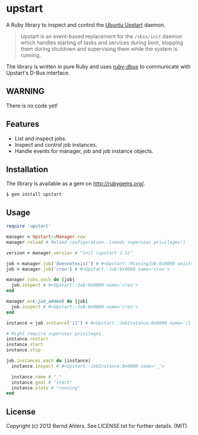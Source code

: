 upstart
=======

A Ruby library to inspect and control the
[Ubuntu Upstart](http://upstart.ubuntu.com/cookbook/) daemon.

> Upstart is an event-based replacement for the `/sbin/init` daemon which
> handles starting of tasks and services during boot, stopping them during
> shutdown and supervising them while the system is running.

The library is written in pure Ruby and uses
[ruby-dbus](https://github.com/mvidner/ruby-dbus/) to communicate with
Upstart's D-Bus interface.

WARNING
-------

There is no code yet!

Features
--------

* List and inspect jobs.
* Inspect and control job instances.
* Handle events for manager, job and job instance objects.

Installation
------------

The library is available as a gem on http://rubygems.org/.

    $ gem install upstart

Usage
-----

```ruby
require 'upstart'

manager = Upstart::Manager.new
manager.reload # Reload configuration. (needs superuser privileges!)

version = manager.version # "init (upstart 1.5)"

job = manager.job('doesnotexist') # #<Upstart::MissingJob:0x0000 exists=false>
job = manager.job('cron') # #<Upstart::Job:0x0000 name='cron'>

manager.jobs.each do |job|
  job.inspect # #<Upstart::Job:0x0000 name='cron'>
end

manager.on(:job_added) do |job|
  job.inspect # #<Upstart::Job:0x0000 name='cron'>
end

instance = job.instance('i1') # #<Upstart::JobInstance:0x0000 name='i1'>

# Might require superuser privileges.
instance.restart
instance.start
instance.stop

job.instances.each do |instance|
  instance.inspect # #<Upstart::JobInstance:0x0000 name='_'>

  instance.name # "_"
  instance.goal # "start"
  instance.state # "running"
end
```


License
-------

Copyright (c) 2012 Bernd Ahlers. See LICENSE.txt for further details. (MIT)
